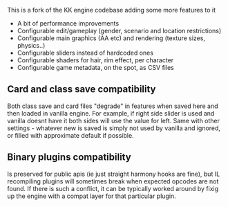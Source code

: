 This is a fork of the KK engine codebase adding some more features to it

* A bit of performance improvements
* Configurable edit/gameplay (gender, scenario and location restrictions)
* Configurable main graphics (AA etc) and rendering (texture sizes, physics..)
* Configurable sliders instead of hardcoded ones
* Configurable shaders for hair, rim effect, per character
* Configurable game metadata, on the spot, as CSV files

## Card and class save compatibility

Both class save and card files "degrade" in features when saved here and then
loaded in vanilla engine. For example, if right side slider is used and vanilla
doesnt have it both sides will use the value for left. Same with other
settings - whatever new is saved is simply not used by vanilla and
ignored, or filled with approximate default if possible.

## Binary plugins compatibility

Is preserved for public apis (ie just straight harmony hooks are fine), but
IL recompiling plugins will sometimes break when expected opcodes are not found.
If there is such a conflict, it can be typically worked around by fixig up the
engine with a compat layer for that particular plugin.
